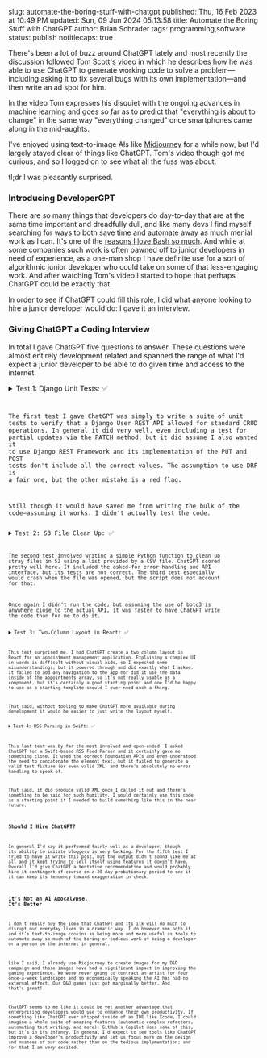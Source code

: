 slug: automate-the-boring-stuff-with-chatgpt
published: Thu, 16 Feb 2023 at 10:49 PM
updated: Sun, 09 Jun 2024 05:13:58 
title: Automate the Boring Stuff with ChatGPT
author: Brian Schrader
tags: programming,software
status: publish
notitlecaps: true

There's been a lot of buzz around ChatGPT lately and most recently the discussion followed [Tom Scott's video][1] in which he describes how he was able to use ChatGPT to generate working code to solve a problem&mdash;including asking it to fix several bugs with its own implementation&mdash;and then write an ad spot for him.

In the video Tom expresses his disquiet with the ongoing advances in machine learning and goes so far as to predict that "everything is about to change" in the same way "everything changed" once smartphones came along in the mid-aughts.

I've enjoyed using text-to-image AIs like [Midjourney][3] for a while now, but I'd largely stayed clear of things like ChatGPT. Tom's video though got me curious, and so I logged on to see what all the fuss was about.

tl;dr I was pleasantly surprised.


### Introducing DeveloperGPT

There are so many things that developers do day-to-day that are at the same time important and dreadfully dull, and like many devs I find myself searching for ways to both save time and automate away as much menial work as I can. It's one of the [reasons I love Bash so much][4]. And while at some companies such work is often pawned off to junior developers in need of experience, as a one-man shop I have definite use for a sort of algorithmic junior developer who could take on some of that less-engaging work. And after watching Tom's video I started to hope that perhaps ChatGPT could be exactly that.

In order to see if ChatGPT could fill this role, I did what anyone looking to hire a junior developer would do: I gave it an interview.


### Giving ChatGPT a Coding Interview

In total I gave ChatGPT five questions to answer. These questions were almost entirely development related and spanned the range of what I'd expect a junior developer to be able to do given time and access to the internet.


<details><summary>Test 1: Django Unit Tests: ✅</summary>

<h5>Prompt</h5>
<p>write for me 4 python django unit test cases that each make a request to /api/users to do the following: create a user record, fetch a user record, delete a user record, and update a user record. Make sure to include partial update using the PATCH method. And be sure to use Python 3.10 compatible code.</p>

<h5>Response</h5>
<p>Sure, here are 4 Python Django unit test cases that cover the create, fetch, delete, and update functionality of the /api/users endpoint. These test cases assume that you have a Django application with a User model and a corresponding API viewset that handles CRUD operations for users.</p>

<code class="python"><pre>
from django.urls import reverse
from rest_framework.test import APITestCase
from rest_framework import status
from .models import User

class UserTests(APITestCase):
    def test_create_user(self):
        """
        Ensure we can create a new user object.
        """
        url = reverse('user-list')
        data = {'username': 'testuser', 'email': 'test@example.com'}
        response = self.client.post(url, data, format='json')
        self.assertEqual(response.status_code, status.HTTP_201_CREATED)
        self.assertEqual(User.objects.count(), 1)
        self.assertEqual(User.objects.get().username, 'testuser')

        # ... (mine: omitted for brevity) ...</pre></code>

<a href="https://gist.github.com/Sonictherocketman/dd7c06c3792a55cba420324bab365b19">Complete Generated Source Code&#8594;</a>

<p>These test cases cover the basic functionality of the /api/users endpoint and ensure that users can be created, fetched, updated, and deleted. They also cover partial updates using the PATCH method. Note that you will need to update the URLs used in the reverse() function to match the actual URLs for your application.</p>
</details>

The first test I gave ChatGPT was simply to write a suite of unit tests to verify that a Django User REST API allowed for standard CRUD operations. In general it did very well, even including a test for partial updates via the PATCH method, but it did assume I also wanted it to use Django REST Framework and its implementation of the PUT and POST tests don't include all the correct values. The assumption to use DRF is a fair one, but the other mistake is a red flag.

Still though it would have saved me from writing the bulk of the code&mdash;assuming it works. I didn't actually test the code.


<details><summary>Test 2: S3 File Clean Up: ✅</summary>

<h5>Prompt</h5>
<p>write for me a python function that pulls data from a CSV file containing files that need to be deleted from S3 and that then deletes each file. Include error handling if a file cannot be deleted and return a list of all files that were and were not deleted. Also include suite of three test cases that ensure the function works, that errors are caught, and that the return value is two lists.
</p>

<h5>Response</h5>
<p>As an AI language model, I don't have the capability to access files from your computer. However, I can provide you with a sample code that demonstrates how to delete files from S3 using the Boto3 library in Python.</p>

<code class="python"><pre>
    import boto3
    import csv

    def delete_files_from_s3(file_path):
        # Initialize S3 client
        s3 = boto3.client('s3')

        # Read the CSV file containing file names
        with open(file_path, 'r') as f:
            reader = csv.reader(f)
            files = list(reader)

        # Delete each file from S3
        deleted_files = []
        failed_files = []
        for file in files:
            try:
                s3.delete_object(Bucket='your-bucket-name', Key=file[0])
                deleted_files.append(file[0])
            except Exception as e:
                failed_files.append(file[0])
                print(f"Failed to delete {file[0]}: {e}")

        # Return the list of deleted and failed files
        return deleted_files, failed_files
</pre></code>

<p>The function takes the path of the CSV file containing file names as input. It reads the file using the csv module and deletes each file from S3 using the delete_object method of the Boto3 client. If a file cannot be deleted, it is added to the list of failed files and an error message is printed. The function returns two lists, one containing the names of deleted files and the other containing the names of failed files.</p>

<p>Here are three test cases to ensure that the function works correctly:</p>

<code class="python"><pre>
    # Test case 1: All files are deleted successfully
    deleted_files, failed_files = delete_files_from_s3('file_list.csv')
    assert len(deleted_files) == 5
    assert len(failed_files) == 0

    # Test case 2: Some files cannot be deleted
    deleted_files, failed_files = delete_files_from_s3('file_list_with_errors.csv')
    assert len(deleted_files) == 3
    assert len(failed_files) == 2

    # Test case 3: CSV file does not exist
    deleted_files, failed_files = delete_files_from_s3('nonexistent_file.csv')
    assert len(deleted_files) == 0
    assert len(failed_files) == 0</pre></code>

<p>In the first test case, all files are deleted successfully and the function should return a list of 5 deleted files and an empty list of failed files. In the second test case, some files cannot be deleted and the function should return a list of 3 deleted files and a list of 2 failed files. In the third test case, the CSV file does not exist and the function should return empty lists for deleted and failed files.</p>
</details>

The second test involved writing a simple Python function to clean up stray files in S3 using a list provided by a CSV file. ChatGPT scored pretty well here. It included the asked-for error handling and API interface, but its tests are not correct. The third test especially would crash when the file was opened, but the script does not account for that.

Once again I didn't run the code, but assuming the use of boto3 is anywhere close to the actual API, it was faster to have ChatGPT write the code than for me to do it.

<details><summary>Test 3: Two-Column Layout in React: ✅</summary>

<h5>Prompt</h5>
<p>write for me a JSX file using React that displays a two column layout with a list of appointments in the left column and the appointment details on the right columns. Use the react-bootstrap library for styling and no other libraries. Assume the list of appointments are passed into the component as props.</p>

<h5>Response</h5>
<p>Sure, here's an example of a JSX file using React that displays a two-column layout with a list of appointments on the left column and the appointment details on the right column, using the react-bootstrap library for styling:</p>

<code class="js"><pre>
import React from 'react';
import { Container, Row, Col, ListGroup, Card } from 'react-bootstrap';
    function AppointmentList({ appointments }) {
      return (
        &lt;Container&gt;
          &lt;Row&gt;
            &lt;Col sm={4}&gt;
              &lt;ListGroup&gt;
                {appointments.map((appointment) =&gt; (
                  &lt;ListGroup.Item key={appointment.id}&gt;
                    {appointment.title}
                  &lt;/ListGroup.Item&gt;
                ))}
              &lt;/ListGroup&gt;
            &lt;/Col&gt;
            &lt;Col sm={8}&gt;
              &lt;Card&gt;
                &lt;Card.Body&gt;
                  &lt;Card.Title&gt;Appointment Details&lt;/Card.Title&gt;
                  &lt;Card.Subtitle className=&quot;mb-2 text-muted&quot;&gt;Title&lt;/Card.Subtitle&gt;
                  &lt;Card.Text&gt;
                    Lorem ipsum dolor sit ...
                  &lt;/Card.Text&gt;
                  &lt;Card.Subtitle className=&quot;mb-2 text-muted&quot;&gt;Date&lt;/Card.Subtitle&gt;
                  &lt;Card.Text&gt;
                    January 1, 2023
                  &lt;/Card.Text&gt;
                  &lt;Card.Subtitle className=&quot;mb-2 text-muted&quot;&gt;Location&lt;/Card.Subtitle&gt;
                  &lt;Card.Text&gt;
                    123 Main St, Anytown USA
                  &lt;/Card.Text&gt;
                &lt;/Card.Body&gt;
              &lt;/Card&gt;
            &lt;/Col&gt;
          &lt;/Row&gt;
        &lt;/Container&gt;
      );
    }

    export default AppointmentList;</pre></code>

<p>Here, the AppointmentList component takes in a prop called appointments, which is an array of appointment objects. The left column displays the list of appointments using the ListGroup component from react-bootstrap, and the right column displays the appointment details using the Card component. You can customize the appearance of the list and the details as desired by modifying the styling properties of the components.</p>
</details>

This test surprised me. I had ChatGPT create a two column layout in React for an appointment management application. Explaining a complex UI in words is difficult without visual aids, so I expected some misunderstandings, but it powered through and did exactly what I asked. It failed to add any navigation to the app nor did it use the data inside of the appointments array, so it's not really usable as a component, but it's certainly a good starting point and one I'd be happy to use as a starting template should I ever need such a thing.

That said, without tooling to make ChatGPT more available during development it would be easier to just write the layout myself.

<details><summary>Test 4: RSS Parsing in Swift: ✅</summary>

<h5>Prompt</h5>
<p>write for me a Swift RSS feed parser that takes in a string of XML data and produces a Post object with a title, description, pubdate, and enclosure fields. Use only the swift standard library</p>

<h5>Response</h5>
<p>Sure, here's an example Swift RSS feed parser that uses the Swift standard library to parse a string of XML data and produce a Post object with a title, description, pubdate, and enclosure fields:</p>

<a href="https://gist.github.com/Sonictherocketman/dd7c06c3792a55cba420324bab365b19">Check out the code here. It's very long.</a>
</details>

This last test was by far the most involved and open-ended. I asked ChatGPT for a Swift-based RSS Feed Parser and it certainly gave me something close. It used the correct Foundation APIs and even understood the need to concatenate the element text, but it failed to generate a valid test fixture (or even valid XML) and there's absolutely no error handling to speak of.

That said, it did produce valid XML once I called it out and there's something to be said for such humility. I would certainly use this code as a starting point if I needed to build something like this in the near future.


### Should I Hire ChatGPT?

In general I'd say it performed fairly well as a developer, though its ability to imitate bloggers is very lacking. For the fifth test I tried to have it write this post, but the output didn't sound like me at all and it kept trying to sell itself using features it doesn't have. Overall I'd give ChatGPT a tentative recommendation and would probably hire it contingent of course on a 30-day probationary period to see if it can keep its tendency toward exaggeration in check.


### It's Not an AI Apocalypse, It's Better

I don't really buy the idea that ChatGPT and its ilk will do much to disrupt our everyday lives in a dramatic way. I do however see both it and it's text-to-image cousins as being more and more useful as tools to automate away so much of the boring or tedious work of being a developer or a person on the internet in general.

Like I said, I already use Midjourney to create images for my D&amp;D campaign and those images have had a significant impact in improving the gaming experience. We were never going to contract an artist for four once-a-week landscapes and so economically speaking the AI has had no external effect. Our D&amp;D games just got marginally better. And that's great!

ChatGPT seems to me like it could be yet another advantage that enterprising developers would use to enhance their own productivity. If something like ChatGPT ever shipped inside of an IDE like Xcode, I could imagine a whole suite of amazing features (automatic complex refactors, automating test writing, and more). GitHub's Copilot does some of this, but it's in its infancy. In general I'd expect to see tools like ChatGPT improve a developer's productivity and let us focus more on the design and nuances of our code rather than on the tedious implementation; and for that I am *very* excited.


[1]: https://www.youtube.com/watch?v=jPhJbKBuNnA
[2]: https://www.youtube.com/watch?v=nPMEozP8vvY
[3]: https://www.midjourney.com/app/
[4]: /archive/take-a-break-script-something/

<!-- Begin Syntax Stylesheet -->
<link rel="stylesheet" href="/bin/highlight.default.min.css">
<script src="/bin/highlight.min.js"></script>
<script>hljs.initHighlightingOnLoad();</script>

